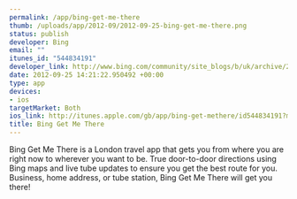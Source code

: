 ```yaml
--- 
permalink: /app/bing-get-me-there
thumb: /uploads/app/2012-09/2012-09-25-bing-get-me-there.png
status: publish
developer: Bing
email: ""
itunes_id: "544834191"
developer_link: http://www.bing.com/community/site_blogs/b/uk/archive/2012/07/25/do-more-with-bing-s-get-me-there-app-for-iphone.aspx
date: 2012-09-25 14:21:22.950492 +00:00
type: app
devices: 
- ios
targetMarket: Both
ios_link: http://itunes.apple.com/gb/app/bing-get-methere/id544834191?mt=8
title: Bing Get Me There
---
```


Bing Get Me There is a London travel app that gets you from where you are right now to wherever you want to be. True door-to-door directions using Bing maps and live tube updates to ensure you get the best route for you. Business, home address, or tube station, Bing Get Me There will get you there! 
